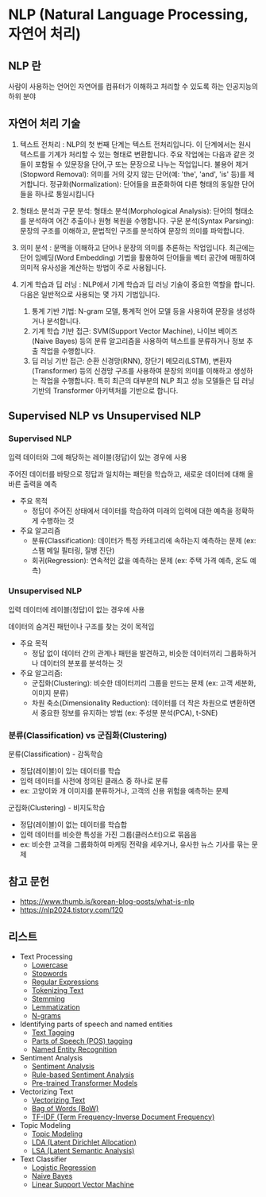 # NLP (Natural Language Processing, 자연어 처리)

## NLP 란

사람이 사용하는 언어인 자연어를 컴퓨터가 이해하고 처리할 수 있도록 하는 인공지능의 하위 분야

## 자연어 처리 기술

1. 텍스트 전처리 : NLP의 첫 번째 단계는 텍스트 전처리입니다. 이 단계에서는 원시 텍스트를 기계가 처리할 수 있는 형태로 변환합니다. 주요 작업에는 다음과 같은 것들이 포함될 수 있문장을 단어,구 또는 문장으로 나누는 작업입니다. 불용어 제거 (Stopword Removal): 의미를 거의 갖지 않는 단어(예: 'the', 'and', 'is' 등)를 제거합니다. 정규화(Normalization):  단어들을 표준화하여 다른 형태의 동일한 단어들을 하나로 통일시킵니다

2. 형태소 분석과 구문 분석:  형태소 분석(Morphological  Analysis): 단어의 형태소를 분석하여 어간 추출이나 원형 복원을 수행합니다. 구문 분석(Syntax  Parsing): 문장의 구조를 이해하고, 문법적인 구조를 분석하여 문장의 의미를 파악합니다.

3. 의미 분석‍ : 문맥을 이해하고 단어나 문장의 의미를 추론하는 작업입니다. 최근에는 단어 임베딩(Word Embedding) 기법을 활용하여 단어들을 벡터 공간에 매핑하여 의미적 유사성을 계산하는 방법이 주로 사용됩니다.

4. 기계 학습과 딥 러닝 : NLP에서 기계 학습과 딥 러닝 기술이 중요한 역할을 합니다. 다음은 일반적으로 사용되는 몇 가지 기법입니다.‍
    1. 통계 기반 기법: N-gram 모델, 통계적 언어 모델 등을 사용하여 문장을 생성하거나 분석합니다.
    2. 기계 학습 기반 접근: SVM(Support Vector Machine), 나이브 베이즈(Naive Bayes) 등의 분류 알고리즘을 사용하여 텍스트를 분류하거나 정보 추출 작업을 수행합니다.‍
    3. 딥 러닝 기반 접근: 순환 신경망(RNN), 장단기 메모리(LSTM),  변환자(Transformer) 등의 신경망 구조를 사용하여 문장의 의미를 이해하고 생성하는 작업을 수행합니다. 특히 최근의 대부분의 NLP 최고 성능 모델들은 딥 러닝 기반의 Transformer 아키텍처를 기반으로 합니다.

## Supervised NLP vs Unsupervised NLP

### Supervised NLP

입력 데이터와 그에 해당하는 레이블(정답)이 있는 경우에 사용

주어진 데이터를 바탕으로 정답과 일치하는 패턴을 학습하고, 새로운 데이터에 대해 올바른 출력을 예측

- 주요 목적 
    - 정답이 주어진 상태에서 데이터를 학습하여 미래의 입력에 대한 예측을 정확하게 수행하는 것
- 주요 알고리즘
    - 분류(Classification): 데이터가 특정 카테고리에 속하는지 예측하는 문제 (ex: 스팸 메일 필터링, 질병 진단)
    - 회귀(Regression): 연속적인 값을 예측하는 문제 (ex: 주택 가격 예측, 온도 예측)

### Unsupervised NLP

입력 데이터에 레이블(정답)이 없는 경우에 사용

데이터의 숨겨진 패턴이나 구조를 찾는 것이 목적입

- 주요 목적
    - 정답 없이 데이터 간의 관계나 패턴을 발견하고, 비슷한 데이터끼리 그룹화하거나 데이터의 분포를 분석하는 것
- 주요 알고리즘:
    - 군집화(Clustering): 비슷한 데이터끼리 그룹을 만드는 문제 (ex: 고객 세분화, 이미지 분류)
    - 차원 축소(Dimensionality Reduction): 데이터를 더 작은 차원으로 변환하면서 중요한 정보를 유지하는 방법 (ex: 주성분 분석(PCA), t-SNE)

### 분류(Classification) vs 군집화(Clustering)

분류(Classification) - 감독학습
- 정답(레이블)이 있는 데이터를 학습
- 입력 데이터를 사전에 정의된 클래스 중 하나로 분류
- ex: 고양이와 개 이미지를 분류하거나, 고객의 신용 위험을 예측하는 문제

군집화(Clustering) - 비지도학습
- 정답(레이블)이 없는 데이터를 학습합
- 입력 데이터를 비슷한 특성을 가진 그룹(클러스터)으로 묶음음
- ex: 비슷한 고객을 그룹화하여 마케팅 전략을 세우거나, 유사한 뉴스 기사를 묶는 문제


## 참고 문헌

- https://www.thumb.is/korean-blog-posts/what-is-nlp
- https://nlp2024.tistory.com/120

## 리스트
- Text Processing
    - [Lowercase](https://github.com/sotthang/TIL/blob/main/cs/nlp/lowercase.md)
    - [Stopwords](https://github.com/sotthang/TIL/blob/main/cs/nlp/stopwords.md)
    - [Regular Expressions](https://github.com/sotthang/TIL/blob/main/cs/nlp/regular_expressions.md)
    - [Tokenizing Text](https://github.com/sotthang/TIL/blob/main/cs/nlp/tokenizing_text.md)
    - [Stemming](https://github.com/sotthang/TIL/blob/main/cs/nlp/stemming.md)
    - [Lemmatization](https://github.com/sotthang/TIL/blob/main/cs/nlp/lemmatization.md)
    - [N-grams](https://github.com/sotthang/TIL/blob/main/cs/nlp/n-grams.md)
- Identifying parts of speech and named entities
    - [Text Tagging](https://github.com/sotthang/TIL/blob/main/cs/nlp/text_tagging.md)
    - [Parts of Speech (POS) tagging](https://github.com/sotthang/TIL/blob/main/cs/nlp/pos.md)
    - [Named Entity Recognition](https://github.com/sotthang/TIL/blob/main/cs/nlp/ner.md)
- Sentiment Analysis
    - [Sentiment Analysis](https://github.com/sotthang/TIL/blob/main/cs/nlp/sentiment_analysis.md)
    - [Rule-based Sentiment Analysis](https://github.com/sotthang/TIL/blob/main/cs/nlp/rule-based_sentiment_analysis.md)
    - [Pre-trained Transformer Models](https://github.com/sotthang/TIL/blob/main/cs/nlp/pre-trained_transformer_models.md)
- Vectorizing Text
    - [Vectorizing Text](https://github.com/sotthang/TIL/blob/main/cs/nlp/vectorizing_text.md)
    - [Bag of Words (BoW)](https://github.com/sotthang/TIL/blob/main/cs/nlp/bow.md)
    - [TF-IDF (Term Frequency-Inverse Document Frequency)](https://github.com/sotthang/TIL/blob/main/cs/nlp/tf-idf.md)
- Topic Modeling
    - [Topic Modeling](https://github.com/sotthang/TIL/blob/main/cs/nlp/topic_modeling.md)
    - [LDA (Latent Dirichlet Allocation)](https://github.com/sotthang/TIL/blob/main/cs/nlp/lda.md)
    - [LSA (Latent Semantic Analysis)](https://github.com/sotthang/TIL/blob/main/cs/nlp/lsa.md)
- Text Classifier
    - [Logistic Regression](https://github.com/sotthang/TIL/blob/main/cs/nlp/logistic_regression.md)
    - [Naive Bayes](https://github.com/sotthang/TIL/blob/main/cs/nlp/naive_bayes.md)
    - [Linear Support Vector Machine](https://github.com/sotthang/TIL/blob/main/cs/nlp/lsvm.md)
